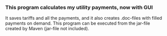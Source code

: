 ### This program calculates my utility payments, now with GUI
It saves tariffs and all the payments, and it also creates .doc-files with filled payments on demand. 
This program can be executed from the jar-file created by Maven (jar-file not included).
